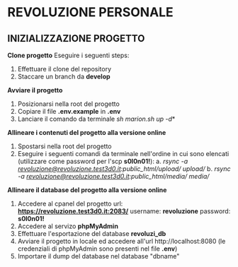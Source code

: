 # REVOLUZIONE PERSONALE
## INIZIALIZZAZIONE PROGETTO
**Clone progetto**
Eseguire i seguenti steps:
1. Effettuare il clone del repository 
2. Staccare un branch da **develop**

**Avviare il progetto**
1. Posizionarsi nella root del progetto
2. Copiare il file **.env.example** in **.env**
3. Lanciare il comando da terminale *sh marion.sh up -d**

**Allineare i contenuti del progetto alla versione online**
1. Spostarsi nella root del progetto
2. Eseguire i seguenti comandi da terminale nell'ordine in cui sono elencati (utilizzare come password per l'scp **s0l0n01!**):
a. *rsync -a revoluzione@revoluzione.test3d0.it:public_html/upload/ upload/*
b. *rsync -a revoluzione@revoluzione.test3d0.it:public_html/media/ media/*



**Allineare il database del progetto alla versione online**
1. Accedere al cpanel del progetto 
url: **https://revoluzione.test3d0.it:2083/**
username: **revoluzione**
password: **s0l0n01!**
2. Accedere al servizo **phpMyAdmin**
3. Effettuare l'esportazione del database **revoluzi_db**
4. Avviare il progetto in locale ed accedere all'url http://localhost:8080 (le credenziali di phpMyAdmin sono presenti nel file **.env**)
5. Importare il dump del database nel database "dbname"
